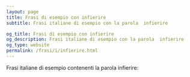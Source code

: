 ```yaml
---
layout: page
title: Frasi di esempio con infierire 
subtitle: Frasi italiane di esempio con la parola  infierire

og_title: Frasi di esempio con infierire 
og_description: Frasi italiane di esempio con la parola  infierire
og_type: website
permalink: /frasi/i/infierire.html
---
```


Frasi italiane di esempio contenenti la parola infierire:


